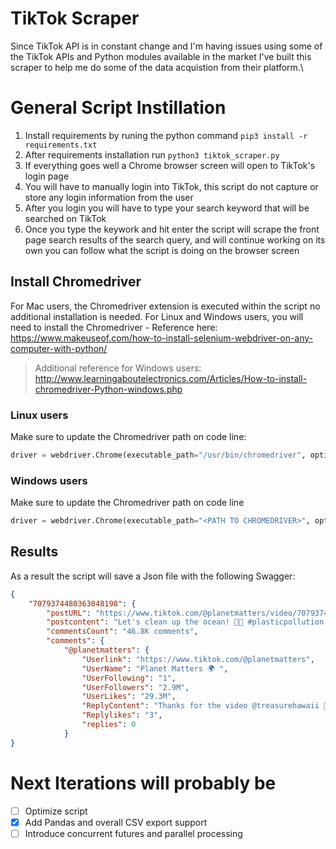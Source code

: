# TikTok Scraper
Since TikTok API is in constant change and I'm having issues using some of the TikTok APIs and Python modules available in the market I've built this scraper to help me do some of the data acquistion from their platform.\

# General Script Instillation
1. Install requirements by runing the python command `pip3 install -r requirements.txt`
2. After requirements installation run `python3 tiktok_scraper.py`
3. If everything goes well a Chrome browser screen will open to TikTok's login page
4. You will have to manually login into TikTok, this script do not capture or store any login information from the user
5. After you login you will have to type your search keyword that will be searched on TikTok
6. Once you type the keywork and hit enter the script will scrape the front page search results of the search query, and will continue working on its own you can follow what the script is doing on the browser screen

## Install Chromedriver
For Mac users, the Chromedriver extension is executed within the script no additional installation is needed.
For Linux and Windows users, you will need to install the Chromedriver - Reference here: https://www.makeuseof.com/how-to-install-selenium-webdriver-on-any-computer-with-python/
> Additional reference for Windows users:
http://www.learningaboutelectronics.com/Articles/How-to-install-chromedriver-Python-windows.php

### Linux users
Make sure to update the Chromedriver path on code line:
```python
driver = webdriver.Chrome(executable_path="/usr/bin/chromedriver", options=options)
```

### Windows users
Make sure to update the Chromedriver path on code line
```python
driver = webdriver.Chrome(executable_path="<PATH TO CHROMEDRIVER>", options=options)
```

## Results
As a result the script will save a Json file with the following Swagger:
```json
{
    "7079374480363048198": {
        "postURL": "https://www.tiktok.com/@planetmatters/video/7079374480363048198",
        "postcontent": "Let's clean up the ocean! 💙😊 #plasticpollution  #climatechange  #oceancleanup  #sealover  #foryou  #fypシ ",
        "commentsCount": "46.8K comments",
        "comments": {
            "@planetmatters": {
                "Userlink": "https://www.tiktok.com/@planetmatters",
                "UserName": "Planet Matters 🌍 ",
                "UserFollowing": "1",
                "UserFollowers": "2.9M",
                "UserLikes": "29.3M",
                "ReplyContent": "Thanks for the video @treasurehawaii 🎥💙",
                "Replylikes": "3",
                "replies": 0
            }
}
```

# Next Iterations will probably be
- [ ] Optimize script
- [X] Add Pandas and overall CSV export support
- [ ] Introduce concurrent futures and parallel processing
